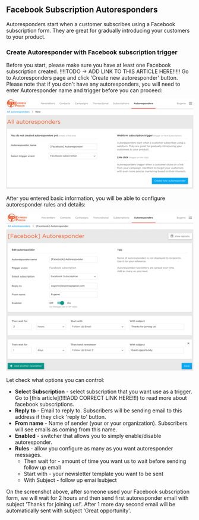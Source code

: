 ## Facebook Subscription Autoresponders

Autoresponders start when a customer subscribes using a Facebook subscription form. They are great for gradually introducing your customers to your product.

### Create Autoresponder with Facebook subscription trigger

Before you start, please make sure you have at least one Facebook subscription created. !!!!TODO -> ADD LINK TO THIS ARTICLE HERE!!!!!
Go to Autoresponders page and click 'Create new autoresponder' button. Please note that if you don't have any autoresponders, you will need to enter Autoresponder name and trigger before you can proceed: 

![](../images/autoresponders/responder_5.png)

After you entered basic information, you will be able to configure autoresponder rules and details:

![](../images/autoresponders/responder_6.png)

Let check what options you can control:

* **Select Subscription** - select subscription that you want use as a trigger. Go to [this article](!!!!ADD CORRECT LINK HERE!!!) to read more about facebook subscriptions.
* **Reply to** - Email to reply to. Subscribers will be sending email to this address if they click 'reply to' button.
* **From name** - Name of sender (your or your organization). Subscribers will see emails as coming from this name.
* **Enabled** - switcher that allows you to simply enable/disable autoresponder.
* **Rules** - allow you configure as many as you want autoresponder messages. 
    * Then wait for - amount of time you want us to wait before sending follow up email
    * Start with - your newsletter template you want to be sent
    * With Subject - follow up emai lsubject


On the screenshot above, after someone used your Facebook subscription form, we will wait for 2 hours and then send first autoresponder email with subject 'Thanks for joining us!'. After 1 more day second email will be automatically sent with subject 'Great opportunity'. 

